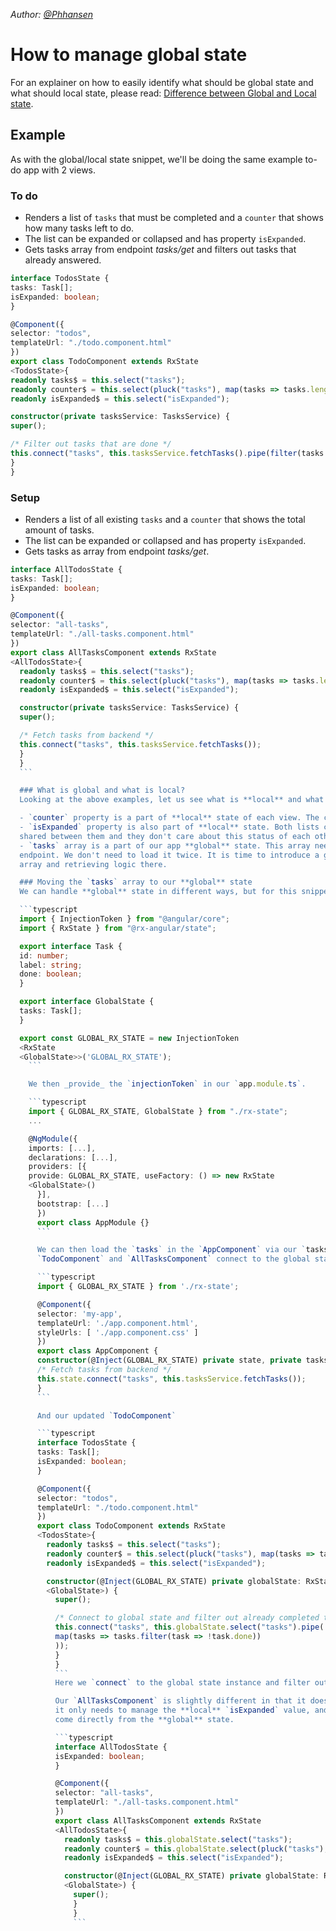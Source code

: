 _Author: [@Phhansen](https://github.com/Phhansen)_

  # How to manage global state

  For an explainer on how to easily identify what should be global state and what should local state, please read: [Difference between Global and Local state](https://github.com/rx-angular/rx-angular/tree/master/libs/state/docs/snippets/global-state-vs-local-state.md).

  ## Example

  As with the global/local state snippet, we'll be doing the same example to-do app with 2 views.

  ### To do

  - Renders a list of `tasks` that must be completed and a `counter` that shows how many tasks left to do.
  - The list can be expanded or collapsed and has property `isExpanded`.
  - Gets tasks array from endpoint _tasks/get_ and filters out tasks that already answered.

  ```typescript
  interface TodosState {
  tasks: Task[];
  isExpanded: boolean;
  }

  @Component({
  selector: "todos",
  templateUrl: "./todo.component.html"
  })
  export class TodoComponent extends RxState
<TodosState>{
  readonly tasks$ = this.select("tasks");
  readonly counter$ = this.select(pluck("tasks"), map(tasks => tasks.length));
  readonly isExpanded$ = this.select("isExpanded");

  constructor(private tasksService: TasksService) {
  super();

  /* Filter out tasks that are done */
  this.connect("tasks", this.tasksService.fetchTasks().pipe(filter(tasks => tasks.filter(task => !task.done))));
  }
  }
  ```

  ### Setup

  - Renders a list of all existing `tasks` and a `counter` that shows the total amount of tasks.
  - The list can be expanded or collapsed and has property `isExpanded`.
  - Gets tasks as array from endpoint _tasks/get_.

  ```typescript
  interface AllTodosState {
  tasks: Task[];
  isExpanded: boolean;
  }

  @Component({
  selector: "all-tasks",
  templateUrl: "./all-tasks.component.html"
  })
  export class AllTasksComponent extends RxState
  <AllTodosState>{
    readonly tasks$ = this.select("tasks");
    readonly counter$ = this.select(pluck("tasks"), map(tasks => tasks.length));
    readonly isExpanded$ = this.select("isExpanded");

    constructor(private tasksService: TasksService) {
    super();

    /* Fetch tasks from backend */
    this.connect("tasks", this.tasksService.fetchTasks());
    }
    }
    ```

    ### What is global and what is local?
    Looking at the above examples, let us see what is **local** and what is **global**!

    - `counter` property is a part of **local** state of each view. The counter value is specific for each view.
    - `isExpanded` property is also part of **local** state. Both lists can be expanded/collapsed but this status isn't
    shared between them and they don't care about this status of each other.
    - `tasks` array is a part of our app **global** state. This array needed for each view and received from the same
    endpoint. We don't need to load it twice. It is time to introduce a global layer to our application and move tasks
    array and retrieving logic there.

    ### Moving the `tasks` array to our **global** state
    We can handle **global** state in different ways, but for this snippet we´re going to use an `injectionToken`.

    ```typescript
    import { InjectionToken } from "@angular/core";
    import { RxState } from "@rx-angular/state";

    export interface Task {
    id: number;
    label: string;
    done: boolean;
    }

    export interface GlobalState {
    tasks: Task[];
    }

    export const GLOBAL_RX_STATE = new InjectionToken
    <RxState
    <GlobalState>>('GLOBAL_RX_STATE');
      ```

      We then _provide_ the `injectionToken` in our `app.module.ts`.

      ```typescript
      import { GLOBAL_RX_STATE, GlobalState } from "./rx-state";
      ...

      @NgModule({
      imports: [...],
      declarations: [...],
      providers: [{
      provide: GLOBAL_RX_STATE, useFactory: () => new RxState
      <GlobalState>()
        }],
        bootstrap: [...]
        })
        export class AppModule {}
        ```

        We can then load the `tasks` in the `AppComponent` via our `tasksService.fetchTasks()` and just have our
        `TodoComponent` and `AllTasksComponent` connect to the global state.

        ```typescript
        import { GLOBAL_RX_STATE } from './rx-state';

        @Component({
        selector: 'my-app',
        templateUrl: './app.component.html',
        styleUrls: [ './app.component.css' ]
        })
        export class AppComponent {
        constructor(@Inject(GLOBAL_RX_STATE) private state, private tasksService: TasksService) {
        /* Fetch tasks from backend */
        this.state.connect("tasks", this.tasksService.fetchTasks());
        }
        ```

        And our updated `TodoComponent`

        ```typescript
        interface TodosState {
        tasks: Task[];
        isExpanded: boolean;
        }

        @Component({
        selector: "todos",
        templateUrl: "./todo.component.html"
        })
        export class TodoComponent extends RxState
        <TodosState>{
          readonly tasks$ = this.select("tasks");
          readonly counter$ = this.select(pluck("tasks"), map(tasks => tasks.length));
          readonly isExpanded$ = this.select("isExpanded");

          constructor(@Inject(GLOBAL_RX_STATE) private globalState: RxState
          <GlobalState>) {
            super();

            /* Connect to global state and filter out already completed tasks */
            this.connect("tasks", this.globalState.select("tasks").pipe(
            map(tasks => tasks.filter(task => !task.done))
            ));
            }
            }
            ```
            Here we `connect` to the global state instance and filter out the already completed tasks.

            Our `AllTasksComponent` is slightly different in that it doesn´t actually need to filter anything, and thus
            it only needs to manage the **local** `isExpanded` value, and just have the `tasks` and `counter` values
            come directly from the **global** state.

            ```typescript
            interface AllTodosState {
            isExpanded: boolean;
            }

            @Component({
            selector: "all-tasks",
            templateUrl: "./all-tasks.component.html"
            })
            export class AllTasksComponent extends RxState
            <AllTodosState>{
              readonly tasks$ = this.globalState.select("tasks");
              readonly counter$ = this.globalState.select(pluck("tasks"), map(tasks => tasks.length));
              readonly isExpanded$ = this.select("isExpanded");

              constructor(@Inject(GLOBAL_RX_STATE) private globalState: RxState
              <GlobalState>) {
                super();
                }
                }
                ```
